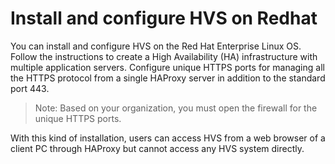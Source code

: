 # Install and configure HVS on Redhat

You can install and configure HVS on the Red Hat Enterprise Linux OS. Follow the instructions to create a High Availability (HA) infrastructure with multiple application servers. Configure unique HTTPS ports for managing all the HTTPS protocol from a single HAProxy server in addition to the standard port 443.

> Note: Based on your organization, you must open the firewall for the unique HTTPS ports.

With this kind of installation, users can access HVS from a web browser of a client PC
through HAProxy but cannot access any HVS system directly.
